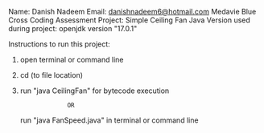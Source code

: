 Name: Danish Nadeem
Email: danishnadeem6@hotmail.com
Medavie Blue Cross Coding Assessment
Project: Simple Ceiling Fan
Java Version used during project: openjdk version "17.0.1"



Instructions to run this project:

1. open terminal or command line
2. cd (to file location)

3. run "java CeilingFan" for bytecode execution

                    OR

   run "java FanSpeed.java" in terminal or command line

